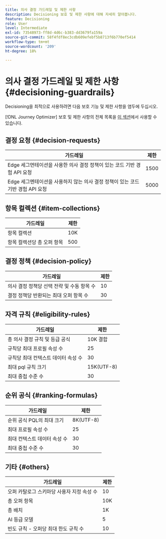 ```yaml
---
title: 의사 결정 가드레일 및 제한 사항
description: Decisioning 보호 및 제한 사항에 대해 자세히 알아봅니다.
feature: Decisioning
role: User
level: Intermediate
exl-id: 73548973-ff8d-4d6c-b383-dd3679fa159a
source-git-commit: 58f4fdf8ec3cdb609efebf5b8713f6b770ef5414
workflow-type: tm+mt
source-wordcount: '209'
ht-degree: 18%

---
```


# 의사 결정 가드레일 및 제한 사항 {#decisioning-guardrails}

Decisioning을 최적으로 사용하려면 다음 보호 기능 및 제한 사항을 염두에 두십시오.

[!DNL Journey Optimizer] 보호 및 제한 사항의 전체 목록을 [이 섹션](../start/guardrails.md)에서 사용할 수 있습니다.

## 결정 요청 {#decision-requests}

| 가드레일 | 제한 |
| ------- | ------- |
| Edge 세그먼테이션을 사용한 의사 결정 정책이 있는 코드 기반 경험 API 요청 | 1500 |
| Edge 세그멘테이션을 사용하지 않는 의사 결정 정책이 있는 코드 기반 경험 API 요청 | 5000 |

## 항목 컬렉션 {#item-collections}

| 가드레일 | 제한 |
| ------- | ------- |
| 항목 컬렉션 | 10K |
| 항목 컬렉션당 총 오퍼 항목 | 500 |

## 결정 정책 {#decision-policy}

| 가드레일 | 제한 |
| ------- | ------- |
| 의사 결정 정책당 선택 전략 및 수동 항목 수 | 10 |
| 결정 정책당 반환되는 최대 오퍼 항목 수 | 30 |

## 자격 규칙 {#eligibility-rules}

| 가드레일 | 제한 |
| ------- | ------- |
| 총 의사 결정 규칙 및 등급 공식 | 10K 결합 |
| 규칙당 최대 프로필 속성 수 | 25 |
| 규칙당 최대 컨텍스트 데이터 속성 수 | 30 |
| 최대 pql 규칙 크기 | 15K(UTF-8) |
| 최대 중첩 수준 수 | 30 |

## 순위 공식 {#ranking-formulas}

| 가드레일 | 제한 |
| ------- | ------- |
| 순위 공식 PQL의 최대 크기 | 8K(UTF-8) |
| 최대 프로필 속성 수 | 25 |
| 최대 컨텍스트 데이터 속성 수 | 30 |
| 최대 중첩 수준 수 | 30 |

## 기타 {#others}

| 가드레일 | 제한 |
| ------- | ------- |
| 오퍼 카탈로그 스키마당 사용자 지정 속성 수 | 10 |
| 총 오퍼 항목 | 10K |
| 총 배치 | 1K |
| AI 등급 모델 | 5 |
| 빈도 규칙 - 오퍼당 최대 한도 규칙 수 | 10 |
